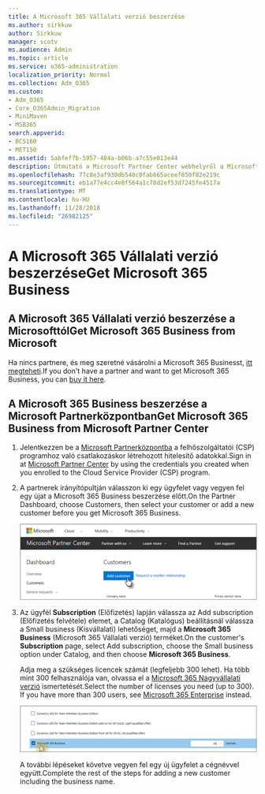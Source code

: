 ```yaml
---
title: A Microsoft 365 Vállalati verzió beszerzése
ms.author: sirkkuw
author: Sirkkuw
manager: scotv
ms.audience: Admin
ms.topic: article
ms.service: o365-administration
localization_priority: Normal
ms.collection: Adm_O365
ms.custom:
- Adm_O365
- Core_O365Admin_Migration
- MiniMaven
- MSB365
search.appverid:
- BCS160
- MET150
ms.assetid: 5abfef7b-5957-484a-b06b-a7c55e013e44
description: Útmutató a Microsoft Partner Center webhelyről a Microsoft 365 üzleti beszerzés.
ms.openlocfilehash: 77c8e3af930db540c0fab665aceef850f82e219c
ms.sourcegitcommit: eb1a77e4cc4e8f564a1c78d2ef53d7245fe4517a
ms.translationtype: MT
ms.contentlocale: hu-HU
ms.lasthandoff: 11/28/2018
ms.locfileid: "26982125"
---
```

# <a name="get-microsoft-365-business"></a><span data-ttu-id="af066-103">A Microsoft 365 Vállalati verzió beszerzése</span><span class="sxs-lookup"><span data-stu-id="af066-103">Get Microsoft 365 Business</span></span>

## <a name="get-microsoft-365-business-from-microsoft"></a><span data-ttu-id="af066-104">A Microsoft 365 Vállalati verzió beszerzése a Microsofttól</span><span class="sxs-lookup"><span data-stu-id="af066-104">Get Microsoft 365 Business from Microsoft</span></span>

<span data-ttu-id="af066-105">Ha nincs partnere, és meg szeretné vásárolni a Microsoft 365 Businesst, [itt megteheti](https://www.microsoft.com/en-US/microsoft-365/business).</span><span class="sxs-lookup"><span data-stu-id="af066-105">If you don't have a partner and want to get Microsoft 365 Business, you can [buy it here](https://www.microsoft.com/en-US/microsoft-365/business).</span></span>
  
## <a name="get-microsoft-365-business-from-microsoft-partner-center"></a><span data-ttu-id="af066-106">A Microsoft 365 Business beszerzése a Microsoft Partnerközpontban</span><span class="sxs-lookup"><span data-stu-id="af066-106">Get Microsoft 365 Business from Microsoft Partner Center</span></span>

1. <span data-ttu-id="af066-107">Jelentkezzen be a [Microsoft Partnerközpontba](https://go.microsoft.com/fwlink/p/?linkid=849910) a felhőszolgáltatói (CSP) programhoz való csatlakozáskor létrehozott hitelesítő adatokkal.</span><span class="sxs-lookup"><span data-stu-id="af066-107">Sign in at [Microsoft Partner Center](https://go.microsoft.com/fwlink/p/?linkid=849910) by using the credentials you created when you enrolled to the Cloud Service Provider (CSP) program.</span></span> 
    
2. <span data-ttu-id="af066-108">A partnerek irányítópultján válasszon ki egy ügyfelet vagy vegyen fel egy újat a Microsoft 365 Business beszerzése előtt.</span><span class="sxs-lookup"><span data-stu-id="af066-108">On the Partner Dashboard, choose Customers, then select your customer or add a new customer before you get Microsoft 365 Business.</span></span>
    
    ![In the Microsoft Partner center, add a new customer.](media/ec807d07-bbd2-411f-8fe1-c644cf9a3882.png)
  
3. <span data-ttu-id="af066-110">Az ügyfél **Subscription** (Előfizetés) lapján válassza az Add subscription (Előfizetés felvétele) elemet, a Catalog (Katalógus) beállításnál válassza a Small business (Kisvállalati) lehetőséget, majd a **Microsoft 365 Business** (Microsoft 365 Vállalati verzió) terméket.</span><span class="sxs-lookup"><span data-stu-id="af066-110">On the customer's **Subscription** page, select Add subscription, choose the Small business option under Catalog, and then choose **Microsoft 365 Business**.</span></span>
    
    <span data-ttu-id="af066-p101">Adja meg a szükséges licencek számát (legfeljebb 300 lehet). Ha több mint 300 felhasználója van, olvassa el a [Microsoft 365 Nagyvállalati verzió](https://go.microsoft.com/fwlink/p/?linkid=862316) ismertetését.</span><span class="sxs-lookup"><span data-stu-id="af066-p101">Select the number of licenses you need (up to 300). If you have more than 300 users, see [Microsoft 365 Enterprise](https://go.microsoft.com/fwlink/p/?linkid=862316) instead.</span></span> 
    
    ![On the New subscription page choose small business.](media/52d99e89-2175-4974-84bb-dd626048541b.png)
  
    <span data-ttu-id="af066-114">A további lépéseket követve vegyen fel egy új ügyfelet a cégnévvel együtt.</span><span class="sxs-lookup"><span data-stu-id="af066-114">Complete the rest of the steps for adding a new customer including the business name.</span></span>
    



